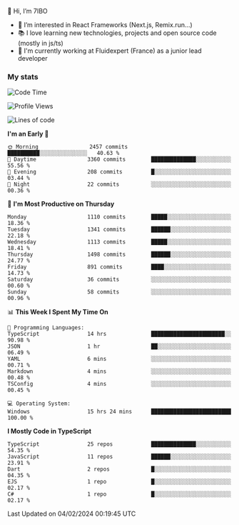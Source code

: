 👋 Hi, I’m 7IBO

- 👀 I’m interested in React Frameworks (Next.js, Remix.run...)
- 📚 I love learning new technologies, projects and open source code (mostly in js/ts)
- 💼 I'm currently working at Fluidexpert (France) as a junior lead developer

### My stats
<!--START_SECTION:waka-->
![Code Time](http://img.shields.io/badge/Code%20Time-467%20hrs-blue)

![Profile Views](http://img.shields.io/badge/Profile%20Views-10-blue)

![Lines of code](https://img.shields.io/badge/From%20Hello%20World%20I%27ve%20Written-7.2%20million%20lines%20of%20code-blue)

**I'm an Early 🐤** 

```text
🌞 Morning                2457 commits        ██████████░░░░░░░░░░░░░░░   40.63 % 
🌆 Daytime                3360 commits        ██████████████░░░░░░░░░░░   55.56 % 
🌃 Evening                208 commits         █░░░░░░░░░░░░░░░░░░░░░░░░   03.44 % 
🌙 Night                  22 commits          ░░░░░░░░░░░░░░░░░░░░░░░░░   00.36 % 
```
📅 **I'm Most Productive on Thursday** 

```text
Monday                   1110 commits        █████░░░░░░░░░░░░░░░░░░░░   18.36 % 
Tuesday                  1341 commits        ██████░░░░░░░░░░░░░░░░░░░   22.18 % 
Wednesday                1113 commits        █████░░░░░░░░░░░░░░░░░░░░   18.41 % 
Thursday                 1498 commits        ██████░░░░░░░░░░░░░░░░░░░   24.77 % 
Friday                   891 commits         ████░░░░░░░░░░░░░░░░░░░░░   14.73 % 
Saturday                 36 commits          ░░░░░░░░░░░░░░░░░░░░░░░░░   00.60 % 
Sunday                   58 commits          ░░░░░░░░░░░░░░░░░░░░░░░░░   00.96 % 
```


📊 **This Week I Spent My Time On** 

```text
💬 Programming Languages: 
TypeScript               14 hrs              ███████████████████████░░   90.98 % 
JSON                     1 hr                ██░░░░░░░░░░░░░░░░░░░░░░░   06.49 % 
YAML                     6 mins              ░░░░░░░░░░░░░░░░░░░░░░░░░   00.71 % 
Markdown                 4 mins              ░░░░░░░░░░░░░░░░░░░░░░░░░   00.48 % 
TSConfig                 4 mins              ░░░░░░░░░░░░░░░░░░░░░░░░░   00.45 % 

💻 Operating System: 
Windows                  15 hrs 24 mins      █████████████████████████   100.00 % 
```

**I Mostly Code in TypeScript** 

```text
TypeScript               25 repos            ██████████████░░░░░░░░░░░   54.35 % 
JavaScript               11 repos            ██████░░░░░░░░░░░░░░░░░░░   23.91 % 
Dart                     2 repos             █░░░░░░░░░░░░░░░░░░░░░░░░   04.35 % 
EJS                      1 repo              █░░░░░░░░░░░░░░░░░░░░░░░░   02.17 % 
C#                       1 repo              █░░░░░░░░░░░░░░░░░░░░░░░░   02.17 % 
```




 Last Updated on 04/02/2024 00:19:45 UTC
<!--END_SECTION:waka-->

